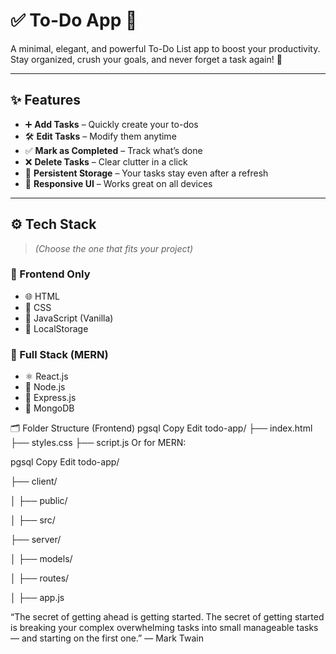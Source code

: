 # ✅ To-Do App 📝

A minimal, elegant, and powerful To-Do List app to boost your productivity.  
Stay organized, crush your goals, and never forget a task again! 💪

---

## ✨ Features

- ➕ **Add Tasks** – Quickly create your to-dos
- 🛠️ **Edit Tasks** – Modify them anytime
- ✅ **Mark as Completed** – Track what’s done
- ❌ **Delete Tasks** – Clear clutter in a click
- 💾 **Persistent Storage** – Your tasks stay even after a refresh
- 📱 **Responsive UI** – Works great on all devices

---

## ⚙️ Tech Stack

> *(Choose the one that fits your project)*

### 🔹 Frontend Only
- 🌐 HTML
- 🎨 CSS
- 🧠 JavaScript (Vanilla)
- 💾 LocalStorage

### 🔹 Full Stack (MERN)
- ⚛️ React.js
- 🧩 Node.js
- 🚂 Express.js
- 🍃 MongoDB

🗂️ Folder Structure (Frontend)
pgsql
Copy
Edit
todo-app/
├── index.html
├── styles.css
├── script.js
Or for MERN:

pgsql
Copy
Edit
todo-app/

├── client/

│   ├── public/

│   ├── src/



├── server/

│   ├── models/

│   ├── routes/

│   ├── app.js


“The secret of getting ahead is getting started. The secret of getting started is breaking your complex overwhelming tasks into small manageable tasks — and starting on the first one.”
— Mark Twain
